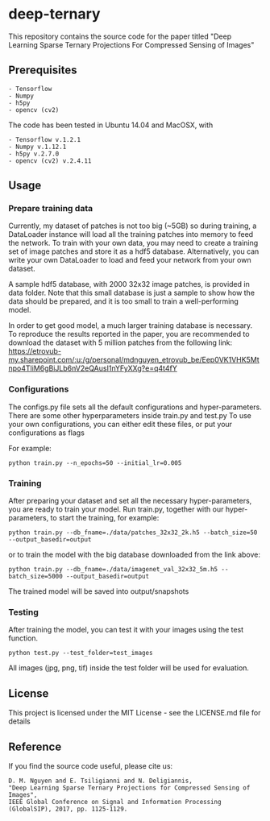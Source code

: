 # deep-ternary
This repository contains the source code for the paper titled "Deep Learning Sparse Ternary Projections For Compressed Sensing of Images"

## Prerequisites
```
- Tensorflow 
- Numpy 
- h5py 
- opencv (cv2) 
```
The code has been tested in Ubuntu 14.04 and MacOSX, with
```
- Tensorflow v.1.2.1
- Numpy v.1.12.1 
- h5py v.2.7.0
- opencv (cv2) v.2.4.11
```

## Usage
### Prepare training data
Currently, my dataset of patches is not too big (~5GB) so during training, a DataLoader instance will load all the training patches into memory to feed the network. 
To train with your own data, you may need to create a training set of image patches and store it as a hdf5 database.
Alternatively, you can write your own DataLoader to load and feed your network from your own dataset.

A sample hdf5 database, with 2000 32x32 image patches, is provided in data folder. 
Note that this small database is just a sample to show how the data should be prepared, and it is too small to train a well-performing model.

In order to get good model, a much larger training database is necessary. To reproduce the results reported in the paper, you are recommended to download the dataset with 5 million patches from the following link: https://etrovub-my.sharepoint.com/:u:/g/personal/mdnguyen_etrovub_be/Eep0VK1VHK5Mtnpo4TliM6gBiJLb6nV2eQAusI1nYFyXXg?e=q4t4fY

### Configurations
The configs.py file sets all the default configurations and hyper-parameters.
There are some other hyperparameters inside train.py and test.py
To use your own configurations, you can either edit these files, or put your configurations as flags

For example:
```
python train.py --n_epochs=50 --initial_lr=0.005
```

### Training
After preparing your dataset and set all the necessary hyper-parameters, you are ready to train your model.
Run train.py, together with our hyper-parameters, to start the training, for example:
```
python train.py --db_fname=./data/patches_32x32_2k.h5 --batch_size=50 --output_basedir=output
```
or to train the model with the big database downloaded from the link above:
```
python train.py --db_fname=./data/imagenet_val_32x32_5m.h5 --batch_size=5000 --output_basedir=output
```
The trained model will be saved into output/snapshots 

### Testing
After training the model, you can test it with your images using the test function.
```
python test.py --test_folder=test_images
```

All images (jpg, png, tif) inside the test folder will be used for evaluation.

## License
This project is licensed under the MIT License - see the LICENSE.md file for details

## Reference
If you find the source code useful, please cite us:
```
D. M. Nguyen and E. Tsiligianni and N. Deligiannis, 
"Deep Learning Sparse Ternary Projections for Compressed Sensing of Images", 
IEEE Global Conference on Signal and Information Processing (GlobalSIP), 2017, pp. 1125-1129.
```

